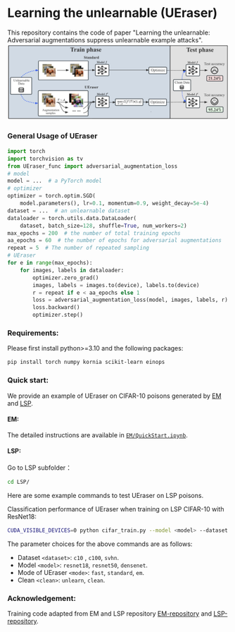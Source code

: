 # Learning the unlearnable (UEraser)
This repository contains the code of paper "Learning the unlearnable: Adversarial augmentations suppress unlearnable example attacks".
<img src="img/overview.png" width="800px">

### General Usage of UEraser
```python
import torch
import torchvision as tv
from UEraser_func import adversarial_augmentation_loss
# model
model = ...  # a PyTorch model
# optimizer
optimizer = torch.optim.SGD(
    model.parameters(), lr=0.1, momentum=0.9, weight_decay=5e-4)
dataset = ...  # an unlearnable dataset
dataloader = torch.utils.data.DataLoader(
    dataset, batch_size=128, shuffle=True, num_workers=2)
max_epochs = 200  # the number of total training epochs
aa_epochs = 60  # the number of epochs for adversarial augmentations
repeat = 5  # The number of repeated sampling
# UEraser
for e in range(max_epochs):
    for images, labels in dataloader:
        optimizer.zero_grad()
        images, labels = images.to(device), labels.to(device)
        r = repeat if e < aa_epochs else 1
        loss = adversarial_augmentation_loss(model, images, labels, r)
        loss.backward()
        optimizer.step()
```

### Requirements:
Please first install python>=3.10 and the following packages:
```bash
pip install torch numpy kornia scikit-learn einops
```

### Quick start:
We provide an example of UEraser on CIFAR-10 poisons generated by [EM](https://github.com/HanxunH/Unlearnable-Examples) and
[LSP](https://github.com/dayu11/Availability-Attacks-Create-Shortcuts).

#### EM:
The detailed instructions are available in [`EM/QuickStart.ipynb`](EM/QuickStart.ipynb).

#### LSP:
Go to LSP subfolder：
```bash
cd LSP/
```
Here are some example commands to test UEraser on LSP poisons.

Classification performance of UEraser when training on LSP CIFAR-10 with ResNet18:
```bash
CUDA_VISIBLE_DEVICES=0 python cifar_train.py --model <model> --dataset <dataset> --mode <mode> --type <type>
```
The parameter choices for the above commands are as follows:
- Dataset `<dataset>`: `c10` , `c100`, `svhn`.
- Model `<model>`: `resnet18`, `resnet50`, `densenet`.
- Mode of UEraser `<mode>`: `fast`, `standard`, `em`.
- Clean `<clean>`: `unlearn`, `clean`.

### Acknowledgement:

Training code adapted from EM and LSP repository [EM-repository](https://github.com/HanxunH/Unlearnable-Examples) and [LSP-repository](https://github.com/dayu11/Availability-Attacks-Create-Shortcuts).
